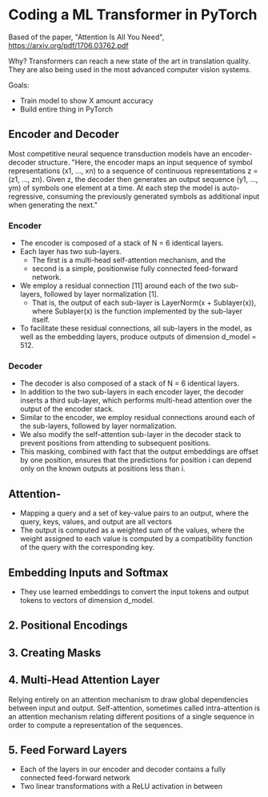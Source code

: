 # Coding a ML Transformer in PyTorch

Based of the paper, "Attention Is All You Need", https://arxiv.org/pdf/1706.03762.pdf

Why?
Transformers can reach a new state of the art in
translation quality. They are also being used in the most advanced computer vision systems.

Goals:

- Train model to show X amount accuracy
- Build entire thing in PyTorch

## Encoder and Decoder

Most competitive neural sequence transduction models have an encoder-decoder structure.
"Here, the encoder maps an input sequence of symbol representations (x1, ..., xn) to a sequence
of continuous representations z = (z1, ..., zn). Given z, the decoder then generates an output
sequence (y1, ..., ym) of symbols one element at a time. At each step the model is auto-regressive, consuming the previously generated symbols as additional input when generating the next."

### Encoder

- The encoder is composed of a stack of N = 6 identical layers.
- Each layer has two
  sub-layers.
  - The first is a multi-head self-attention mechanism, and the
  - second is a simple, positionwise fully connected feed-forward network.
- We employ a residual connection [11] around each of
  the two sub-layers, followed by layer normalization [1].
  - That is, the output of each sub-layer is LayerNorm(x + Sublayer(x)), where Sublayer(x) is the function implemented by the sub-layer
    itself.
- To facilitate these residual connections, all sub-layers in the model, as well as the embedding
  layers, produce outputs of dimension d_model = 512.

### Decoder

- The decoder is also composed of a stack of N = 6 identical layers.
- In addition to the two
  sub-layers in each encoder layer, the decoder inserts a third sub-layer, which performs multi-head
  attention over the output of the encoder stack.
- Similar to the encoder, we employ residual connections
  around each of the sub-layers, followed by layer normalization.
- We also modify the self-attention sub-layer in the decoder stack to prevent positions from attending to subsequent positions.
- This masking, combined with fact that the output embeddings are offset by one position, ensures that the
  predictions for position i can depend only on the known outputs at positions less than i.

## Attention-

- Mapping a query and a set of key-value pairs to an output,
  where the query, keys, values, and output are all vectors
- The output is computed as a weighted sum
  of the values, where the weight assigned to each value is computed by a compatibility function of the
  query with the corresponding key.

## Embedding Inputs and Softmax

- They use learned embeddings to convert the input
  tokens and output tokens to vectors of dimension d_model.

## 2. Positional Encodings

## 3. Creating Masks

## 4. Multi-Head Attention Layer

Relying entirely on an attention mechanism to draw global dependencies between input and output.
Self-attention, sometimes called intra-attention is an attention mechanism relating different positions
of a single sequence in order to compute a representation of the sequences.

## 5. Feed Forward Layers

- Each of the layers in our encoder and decoder contains a fully
  connected feed-forward network
- Two linear transformations with a ReLU activation in between
